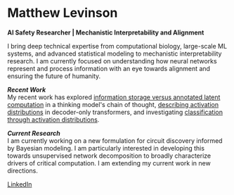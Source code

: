 # Matthew Levinson
**AI Safety Researcher | Mechanistic Interpretability and Alignment**

I bring deep technical expertise from computational biology, large-scale ML systems, and advanced statistical modeling to mechanistic interpretability research. I am currently focused on understanding how neural networks represent and process information with an eye towards alignment and ensuring the future of humanity.


***Recent Work***<br>
My recent work has explored [information storage versus annotated latent computation](https://openreview.net/pdf?id=svMpLjlExR) in a thinking model's chain of thought, [describing activation distributions](https://www.lesswrong.com/posts/rzpKYr7xYwHgsccLA/beyond-gaussian-language-model-representations-and) in decoder-only transformers, and investigating [classification through activation distributions](https://www.lesswrong.com/posts/6PCjTM55jdYBgHNyp/activation-magnitudes-matter-on-their-own-insights-from-1).

***Current Research***<br>
I am currently working on a new formulation for circuit discovery informed by Bayesian modeling. I am particularly interested in developing this towards unsupervised network decomposition to broadly characterize drivers of critical computation. I am extending my current work in new directions.

[LinkedIn](https://www.linkedin.com/in/mdlevinson)
